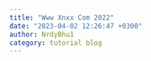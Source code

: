 ```yaml
---
title: "Www Xnxx Com 2022"
date: "2023-04-02 12:26:47 +0300"
author: NrdyBhu1
category: tutorial blog
---
```

